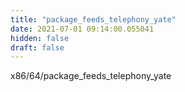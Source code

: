 ```yaml
---
title: "package_feeds_telephony_yate"
date: 2021-07-01 09:14:00.055041
hidden: false
draft: false
---
```


x86/64/package_feeds_telephony_yate

